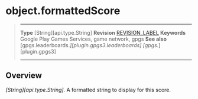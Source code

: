 # object.formattedScore

> --------------------- ------------------------------------------------------------------------------------------
> __Type__              [String][api.type.String]
> __Revision__          [REVISION_LABEL](REVISION_URL)
> __Keywords__          Google Play Games Services, game network, gpgs
> __See also__          [gpgs.leaderboards.*][plugin.gpgs3.leaderboards]
>                       [gpgs.*][plugin.gpgs3]
> --------------------- ------------------------------------------------------------------------------------------

## Overview

_[String][api.type.String]._ A formatted string to display for this score.